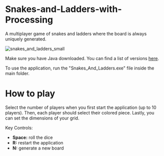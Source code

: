 # Snakes-and-Ladders-with-Processing
A multiplayer game of snakes and ladders where the board is always uniquely generated.

![snakes_and_ladders_small](https://github.com/user-attachments/assets/57c09825-9bbb-4470-9ad8-47e4ed6270a1)

Make sure you have Java downloaded. You can find a list of versions [here](https://www.java.com/en/download/).

To use the application, run the "Snakes_And_Ladders.exe" file inside the main folder.

# How to play
Select the number of players when you first start the application (up to 10 players).
Then, each player should select their colored piece.
Lastly, you can set the dimensions of your grid.

Key Controls:
- **Space:** roll the dice
- **R:** restart the application
- **N:** generate a new board

